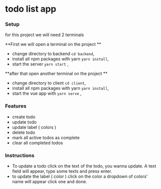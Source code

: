 # todo list app

### Setup
for this project we will need 2 terminals
 
 **First we will open a terminal on the project **
 
* change directory to backend `cd backend`,
* install all npm packages with yarn `yarn install`,
* start the server `yarn start` ,

**after that open another terminal on the project **

* change directory to client `cd client`,
* install all npm packages with yarn `yarn install`,
* start the vue app with  `yarn serve` ,

### Features
- create todo
- update todo
- update label ( colors )
- delete todo
- mark all active todos as complete
- clear all completed todos

### Instructions
- To update a todo click on the text of the todo, you wanna update. A text field will appear, type some texts and press enter.
- to update the label ( color ) click on the color a dropdown of colors' name will appear click one and done.
